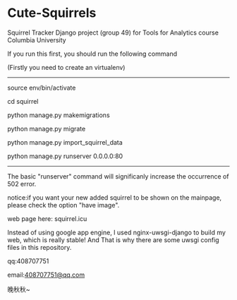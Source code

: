 # Cute-Squirrels
Squirrel Tracker Django project (group 49) for Tools for Analytics course Columbia University

If you run this first, you should run the following command

(Firstly you need to create an virtualenv)


--------------------------------------
source env/bin/activate

cd squirrel

python manage.py makemigrations

python manage.py migrate

python manage.py import_squirrel_data

python manage.py runserver 0.0.0.0:80

--------------------------------------
The basic "runserver" command will significanly increase the occurrence of 502 error.

notice:if you want your new added squirrel to be shown on the mainpage, please check the option "have image".

web page here: squirrel.icu

Instead of using google app engine, I used nginx-uwsgi-django to build my web, which is really stable! And That is why there are some uwsgi config files in this repository.

qq:408707751

email:408707751@qq.com

晚秋秋~
